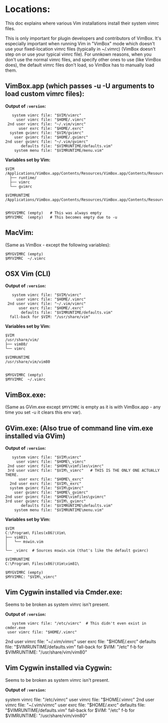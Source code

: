 # Locations:

This doc explains where various Vim installations install their system
vimrc files.

This is only important for plugin developers and contributors of VimBox.  It's
especially important when running Vim in "VimBox" mode which doesn't use your
fixed-location vimrc files (typically in ~/.vimrc) (VimBox doesn't step on or
use your typical vimrc file). For unnkown reasons, when you don't use the
normal vimrc files, and specify other ones to use (like VimBox does), the
default vimrc files don't load, so VimBox has to manually load them.


## VimBox.app (which passes -u -U arguments to load custom vimrc files):

**Output of `:version`:**

       system vimrc file: "$VIM/vimrc"
         user vimrc file: "$HOME/.vimrc"
     2nd user vimrc file: "~/.vim/vimrc"
          user exrc file: "$HOME/.exrc"
      system gvimrc file: "$VIM/gvimrc"
        user gvimrc file: "$HOME/.gvimrc"
    2nd user gvimrc file: "~/.vim/gvimrc"
           defaults file: "$VIMRUNTIME/defaults.vim"
        system menu file: "$VIMRUNTIME/menu.vim"       

**Variables set by Vim:**

    $VIM
    /Applications/VimBox.app/Contents/Resources/VimBox.app/Contents/Resources/vim/
      ├── runtime/
      ├── vimrc
      └── gvimrc

    $VIMRUNTIME
    /Applications/VimBox.app/Contents/Resources/VimBox.app/Contents/Resources/vim/runtime/


    $MYGVIMRC (empty)   # This was always empty
    $MYVIMRC  (empty)   # This becomes empty due to -u



## MacVim:

(Same as VimBox - except the following variables):

    $MYGVIMRC (empty)
    $MYVIMRC  ~/.vimrc
    


## OSX Vim (CLI)

**Output of `:version`:**

       system vimrc file: "$VIM/vimrc"
         user vimrc file: "$HOME/.vimrc"
     2nd user vimrc file: "~/.vim/vimrc"
          user exrc file: "$HOME/.exrc"
           defaults file: "$VIMRUNTIME/defaults.vim"
      fall-back for $VIM: "/usr/share/vim"
      

**Variables set by Vim:**

    $VIM
    /usr/share/vim/
    ├── vim80/
    └── vimrc

    $VIMRUNTIME
    /usr/share/vim/vim80


    $MYGVIMRC (empty)
    $MYVIMRC  ~/.vimrc



## VimBox.exe:

(Same as GVim.exe except `$MYVIMRC` is empty as it is with VimBox.app - any
time you set -u it clears this env var).



## GVim.exe: (Also true of command line vim.exe installed via GVim)

**Output of `:version`:**


       system vimrc file: "$VIM\vimrc"
         user vimrc file: "$HOME\_vimrc"
     2nd user vimrc file: "$HOME\vimfiles\vimrc"
     3rd user vimrc file: "$VIM\_vimrc"   # THIS IS THE ONLY ONE ACTUALLY THERE.
          user exrc file: "$HOME\_exrc"
      2nd user exrc file: "$VIM\_exrc"
      system gvimrc file: "$VIM\gvimrc"
        user gvimrc file: "$HOME\_gvimrc"
    2nd user gvimrc file: "$HOME\vimfiles\gvimrc"
    3rd user gvimrc file: "$VIM\_gvimrc"
           defaults file: "$VIMRUNTIME\defaults.vim"
        system menu file: "$VIMRUNTIME\menu.vim"   

**Variables set by Vim:**

    $VIM
    C:\Program\ Files(x86)\Vim\
    ├── vim81\
    │   └── mswin.vim
    │
    └── _vimrc  # Sources mswin.vim (that's like the default gvimrc)

    $VIMRUNTIME
    C:\Program\ Files(x86)\Vim\vim81\
    
    $MYGVIMRC (empty)
    $MYVIMRC: "$VIM\_vimrc"



## Vim Cygwin installed via Cmder.exe:

Seems to be broken as system vimrc isn't present.

**Output of `:version`:**

       system vimrc file: "/etc/vimrc"  # This didn't even exist in cmder.exe
     user vimrc file: "$HOME/.vimrc"
 2nd user vimrc file: "~/.vim/vimrc"
      user exrc file: "$HOME/.exrc"
       defaults file: "$VIMRUNTIME/defaults.vim"
  fall-back for $VIM: "/etc"
 f-b for $VIMRUNTIME: "/usr/share/vim/vim80"



## Vim Cygwin installed via Cygwin:

Seems to be broken as system vimrc isn't present.

**Output of `:version`:**

   system vimrc file: "/etc/vimrc"
     user vimrc file: "$HOME/.vimrc"
 2nd user vimrc file: "~/.vim/vimrc"
      user exrc file: "$HOME/.exrc"
       defaults file: "$VIMRUNTIME/defaults.vim"
  fall-back for $VIM: "/etc"
 f-b for $VIMRUNTIME: "/usr/share/vim/vim80"

